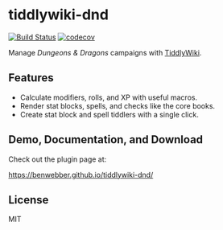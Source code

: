 # tiddlywiki-dnd

[![Build Status](https://travis-ci.org/benwebber/tiddlywiki-dnd.svg?branch=master)](https://travis-ci.org/benwebber/tiddlywiki-dnd)
[![codecov](https://codecov.io/gh/benwebber/tiddlywiki-dnd/branch/master/graph/badge.svg)](https://codecov.io/gh/benwebber/tiddlywiki-dnd)

Manage *Dungeons & Dragons* campaigns with [TiddlyWiki](https://tiddlywiki.com/).

## Features

* Calculate modifiers, rolls, and XP with useful macros.
* Render stat blocks, spells, and checks like the core books.
* Create stat block and spell tiddlers with a single click.

## Demo, Documentation, and Download

Check out the plugin page at:

https://benwebber.github.io/tiddlywiki-dnd/

## License

MIT
